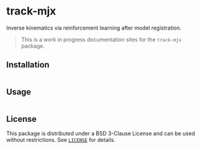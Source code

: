 # track-mjx

Inverse kinematics via reinforcement learning after model registration.

> This is a work in progress documentation sites for the `track-mjx` package.   

## Installation

```bash
```

## Usage

```bash
```

## License
This package is distributed under a BSD 3-Clause License and can be used without
restrictions. See [`LICENSE`](https://github.com/talmolab/track-mjx/blob/main/LICENSE) for details.